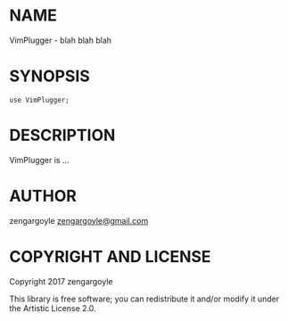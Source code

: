 NAME
====

VimPlugger - blah blah blah

SYNOPSIS
========

    use VimPlugger;

DESCRIPTION
===========

VimPlugger is ...

AUTHOR
======

zengargoyle <zengargoyle@gmail.com>

COPYRIGHT AND LICENSE
=====================

Copyright 2017 zengargoyle

This library is free software; you can redistribute it and/or modify it under the Artistic License 2.0.
